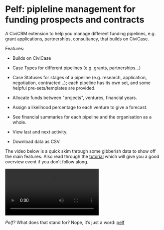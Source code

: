 # Pelf: pipleline management for funding prospects and contracts

A CiviCRM extension to help you manage different funding pipelines, e.g. grant
applications, partnerships, consultancy, that builds on CiviCase.

Features:

- Builds on CiviCase

- Case Types for different pipelines (e.g. grants, partnerships...)

- Case Statuses for stages of a pipeline (e.g. research, application,
  negotiation, contracted...); each pipeline has its own set, and some helpful
  pre-sets/templates are provided.

- Allocate funds between "projects", ventures, financial years.

- Assign a likelihood percentage to each venture to give a forecast.

- See financial summaries for each pipeline and the organisation as a whole.

- View last and next activity.

- Download data as CSV.

The video below is a quick skim through some gibberish data to show off the
main features. Also read through the [tutorial](./tutorial/index.md) which will
give you a good overview event if you don’t follow along.

<video controls >
  <source src="./images/pelf-intro-vid.webm" type="video/webm">
  There’s a brief screencast here but your browser doesn’t seem to support webm format. Sorry about that.
</video>

*Pelf?* What does that stand for? Nope, it’s just a word:
[pelf](https://www.dictionary.com/browse/pelf "Link to dictionary.com")
